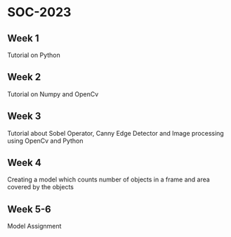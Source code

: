 # SOC-2023

## Week 1
Tutorial on Python

## Week 2
Tutorial on Numpy and OpenCv

## Week 3
Tutorial about Sobel Operator, Canny Edge Detector and Image processing using OpenCv and Python

## Week 4
Creating a model which counts number of objects in a frame and area covered by the objects

## Week 5-6
Model Assignment
